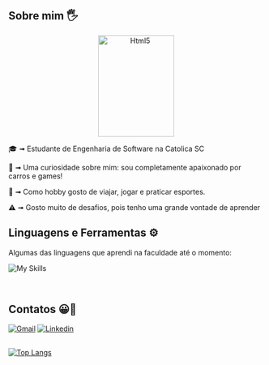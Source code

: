 ## Sobre mim 🖐
<div align="center">
<img alt="Html5" width="150" height="200" src="https://media3.giphy.com/media/WqWYR7ZDiUIRHqb7XM/giphy.gif"/>
</div>

🎓 &#10143; Estudante de Engenharia de Software na Catolica SC

👀 &#10143; Uma curiosidade sobre mim: sou completamente apaixonado por carros e games!

🚗 &#10143; Como hobby gosto de viajar, jogar e praticar esportes.

⚠️ &#10143; Gosto muito de desafios, pois tenho uma grande vontade de aprender


## Linguagens e Ferramentas ⚙️
Algumas das linguagens que aprendi na faculdade até o momento:


![My Skills](https://skillicons.dev/icons?i=html,css,cpp,cs,js,nodejs,mysql,firebase,unity,flutter,react,dart&theme=dark)

<br/>

## Contatos 😀📲


[![Gmail](https://img.shields.io/badge/Gmail-D14836?style=for-the-badge&logo=gmail&logoColor=white)](leandropellegrini391@gmail.com)
[![Linkedin](https://img.shields.io/badge/LinkedIn-0077B5?style=for-the-badge&logo=linkedin&logoColor=white)](https://www.linkedin.com/in/leandro-pellegrini-fodi-1a15ba210/)

##
[![Top Langs](https://github-readme-stats.vercel.app/api/top-langs/?username=pellegr1n1&layout=donut)](https://github.com/pellegr1n1/github-readme-stats&theme=transparent)

